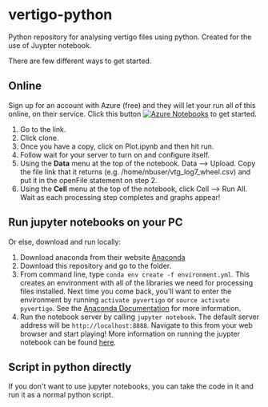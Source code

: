 # vertigo-python
Python repository for analysing vertigo files using python. Created for the use of Juypter notebook. 

There are few different ways to get started.

## Online
Sign up for an account with Azure (free) and they will let your run all of this online, on their service. Click this button 
[![Azure Notebooks](https://notebooks.azure.com/launch.png)](https://notebooks.azure.com/vertigo/libraries/python-dev) to get started.
1. Go to the link.
2. Click clone.
3. Once you have a copy, click on Plot.ipynb and then hit run.
4. Follow wait for your server to turn on and configure itself.
5. Using the **Data** menu at the top of the notebook. Data --> Upload. Copy the file link that it returns (e.g. /home/nbuser/vtg_log7_wheel.csv) and put it in the openFile statement on step 2.
6. Using the **Cell** menu at the top of the notebook, click Cell --> Run All. Wait as each processing step completes and graphs appear!

## Run jupyter notebooks on your PC
Or else, download and run locally:
1. Download anaconda from their website [Anaconda](https://www.anaconda.com/download/)
2. Download this repository and go to the folder.
3. From command line, type `conda env create -f environment.yml`. This creates an environment with all of the libraries we need for processing files installed. Next time you come back, you'll want to enter the environment by running `activate pyvertigo` or `source activate pyvertigo`. See the [Anaconda Documentation](https://conda.io/docs/user-guide/tasks/manage-environments.html#activating-an-environment) for more information.
4. Run the notebook server by calling `jupyter notebook`. The default server address will be `http://localhost:8888`. Navigate to this from your web browser and start playing! More information on running the juypter notebook can be found [here](https://jupyter-notebook-beginner-guide.readthedocs.io/en/latest/execute.html).

## Script in python directly
If you don't want to use jupyter notebooks, you can take the code in it and run it as a normal python script.
